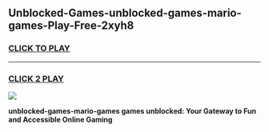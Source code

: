 
## Unblocked-Games-unblocked-games-mario-games-Play-Free-2xyh8
<h3>
<a href="https://premium76.site?title=unblocked-games-mario-games&ref=23A">CLICK TO PLAY</a></h3>
<hr>

<h3>
<a href="https://premium76.site?title=unblocked-games-mario-games&ref=23A">CLICK 2 PLAY</a>
  
</h3>

<a href="https://premium76.site?title=unblocked-games-mario-games&ref=23A"><img src="https://clearcache.store/games.png"></a>


**unblocked-games-mario-games games unblocked: Your Gateway to Fun and Accessible Online Gaming**

